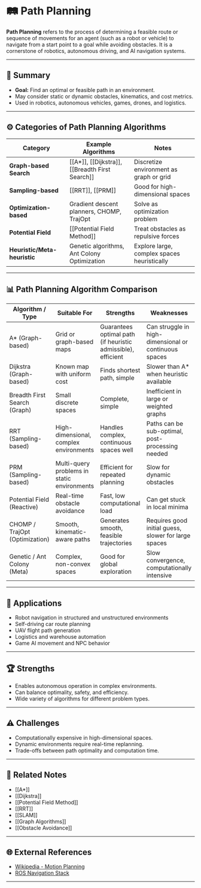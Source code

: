 # 🛤️ Path Planning

**Path Planning** refers to the process of determining a feasible route or sequence of movements for an agent (such as a robot or vehicle) to navigate from a start point to a goal while avoiding obstacles. It is a cornerstone of robotics, autonomous driving, and AI navigation systems.

---

## 🧠 Summary

- **Goal:** Find an optimal or feasible path in an environment.
- May consider static or dynamic obstacles, kinematics, and cost metrics.
- Used in robotics, autonomous vehicles, games, drones, and logistics.

---

## ⚙️ Categories of Path Planning Algorithms

| Category                | Example Algorithms                            | Notes                                        |
|-------------------------|-----------------------------------------------|----------------------------------------------|
| **Graph-based Search**   | [[A*]], [[Dijkstra]], [[Breadth First Search]] | Discretize environment as graph or grid      |
| **Sampling-based**       | [[RRT]], [[PRM]]                              | Good for high-dimensional spaces             |
| **Optimization-based**   | Gradient descent planners, CHOMP, TrajOpt     | Solve as optimization problem                |
| **Potential Field**      | [[Potential Field Method]]                    | Treat obstacles as repulsive forces          |
| **Heuristic/Meta-heuristic** | Genetic algorithms, Ant Colony Optimization | Explore large, complex spaces heuristically  |

---

## 📊 Path Planning Algorithm Comparison

| Algorithm / Type            | Suitable For                                   | Strengths                                       | Weaknesses                                      |
|-----------------------------|------------------------------------------------|------------------------------------------------|-------------------------------------------------|
| A* (Graph-based)             | Grid or graph-based maps                       | Guarantees optimal path (if heuristic admissible), efficient | Can struggle in high-dimensional or continuous spaces |
| Dijkstra (Graph-based)       | Known map with uniform cost                    | Finds shortest path, simple                     | Slower than A* when heuristic available         |
| Breadth First Search (Graph) | Small discrete spaces                          | Complete, simple                               | Inefficient in large or weighted graphs         |
| RRT (Sampling-based)         | High-dimensional, complex environments         | Handles complex, continuous spaces well         | Paths can be sub-optimal, post-processing needed |
| PRM (Sampling-based)         | Multi-query problems in static environments    | Efficient for repeated planning                 | Slow for dynamic obstacles                      |
| Potential Field (Reactive)   | Real-time obstacle avoidance                   | Fast, low computational load                    | Can get stuck in local minima                   |
| CHOMP / TrajOpt (Optimization)| Smooth, kinematic-aware paths                  | Generates smooth, feasible trajectories         | Requires good initial guess, slower for large spaces |
| Genetic / Ant Colony (Meta)  | Complex, non-convex spaces                     | Good for global exploration                     | Slow convergence, computationally intensive     |

---

## 🚀 Applications

- Robot navigation in structured and unstructured environments
- Self-driving car route planning
- UAV flight path generation
- Logistics and warehouse automation
- Game AI movement and NPC behavior

---

## 🏆 Strengths

- Enables autonomous operation in complex environments.
- Can balance optimality, safety, and efficiency.
- Wide variety of algorithms for different problem types.

---

## ⚠️ Challenges

- Computationally expensive in high-dimensional spaces.
- Dynamic environments require real-time replanning.
- Trade-offs between path optimality and computation time.

---

## 🔗 Related Notes

- [[A*]]
- [[Dijkstra]]
- [[Potential Field Method]]
- [[RRT]]
- [[SLAM]]
- [[Graph Algorithms]]
- [[Obstacle Avoidance]]

---

## 🌐 External References

- [Wikipedia - Motion Planning](https://en.wikipedia.org/wiki/Motion_planning)
- [ROS Navigation Stack](http://wiki.ros.org/navigation)

---
